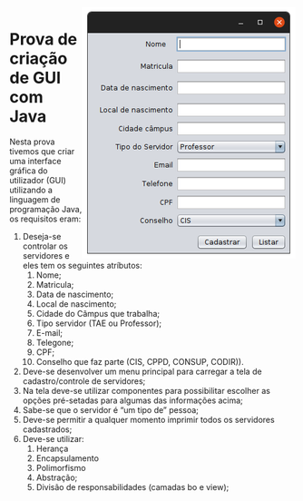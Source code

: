 <img align="right" src="https://raw.githubusercontent.com/raulpacheco2k/IFSC/main/Object-Oriented%20Programming/2021-08-31/Captura%20de%20tela%20de%202021-08-31%2023-03-50.png" />

# Prova de criação de GUI com Java
Nesta prova tivemos que criar uma interface gráfica do utilizador (GUI) utilizando a linguagem de programação Java, os requisitos eram:
1. Deseja-se controlar os servidores e eles tem os seguintes atríbutos: 
   1. Nome;
   2. Matricula;
   3. Data de nascimento;
   4. Local de nascimento;
   5. Cidade do Câmpus que trabalha;
   6. Tipo servidor (TAE ou Professor);
   7. E-mail;
   8. Telegone;
   9. CPF;
   10. Conselho que faz parte (CIS, CPPD, CONSUP, CODIR)).
3. Deve-se desenvolver um menu principal para carregar a tela de cadastro/controle de servidores;
4. Na tela deve-se utilizar componentes para possibilitar escolher as opções pré-setadas para algumas das informações acima;
5. Sabe-se que o servidor é “um tipo de” pessoa;
6. Deve-se permitir a qualquer momento imprimir todos os servidores cadastrados;
7. Deve-se utilizar:
   1. Herança
   2. Encapsulamento
   3. Polimorfismo
   4. Abstração;
   5. Divisão de responsabilidades (camadas bo e view);
